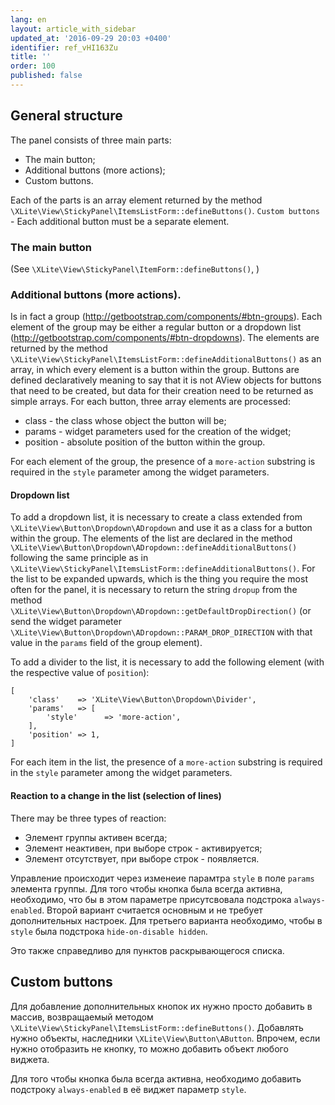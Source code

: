 ```yaml
---
lang: en
layout: article_with_sidebar
updated_at: '2016-09-29 20:03 +0400'
identifier: ref_vHI163Zu
title: ''
order: 100
published: false
---
```

## General structure

The panel consists of three main parts:
- The main button;
- Additional buttons (more actions);
- Custom buttons.

Each of the parts is an array element returned by the method `\XLite\View\StickyPanel\ItemsListForm::defineButtons()`. `Custom buttons` - Each additional button must be a separate element.  

### The main button

(See `\XLite\View\StickyPanel\ItemForm::defineButtons()`, )

### Additional buttons (more actions).

Is in fact a group (http://getbootstrap.com/components/#btn-groups). Each element of the group may be either a regular button or a dropdown list (http://getbootstrap.com/components/#btn-dropdowns). The elements are returned by the method `\XLite\View\StickyPanel\ItemsListForm::defineAdditionalButtons()` as an array, in  which every element is a button within the group. Buttons are defined declaratively meaning to say that it is not AView objects for buttons that need to be created, but data for their creation need to be returned as simple arrays. For each button, three array elements are processed:

- class - the class whose object the button will be;
- params - widget parameters used for the creation of the widget;
- position - absolute position of the button within the group.

For each element of the group, the presence of a `more-action` substring is required in the `style` parameter among the widget parameters.

#### Dropdown list

To add a dropdown list, it is necessary to create a class extended from `\XLite\View\Button\Dropdown\ADropdown` and use it as a class for a button within the group. The elements of the list are declared in the method `\XLite\View\Button\Dropdown\ADropdown::defineAdditionalButtons()` following the same principle as in `\XLite\View\StickyPanel\ItemsListForm::defineAdditionalButtons()`. For the list to be expanded upwards, which is the thing you require the most often for the panel, it is necessary to return the string `dropup` from the method `\XLite\View\Button\Dropdown\ADropdown::getDefaultDropDirection()` (or send the widget parameter `\XLite\View\Button\Dropdown\ADropdown::PARAM_DROP_DIRECTION` with that value in the `params` field of the group element).

To add a divider to the list, it is necessary to add the following element (with the respective value of `position`):

```
[
    'class'    => 'XLite\View\Button\Dropdown\Divider',
    'params'   => [
        'style'      => 'more-action',
    ],
    'position' => 1,
]
```

For each item in the list, the presence of a `more-action` substring is required in the `style` parameter among the widget parameters.


#### Reaction to a change in the list (selection of lines)

There may be three types of reaction:

- Элемент группы активен всегда;
- Элемент неактивен, при выборе строк - активируется;
- Элемент отсутствует, при выборе строк - появляется.

Управление происходит через изменеие парамтра `style` в поле `params` элемента группы. Для того чтобы кнопка была всегда активна, необходимо, что бы в этом параметре присутсвовала подстрока `always-enabled`. Второй вариант считается основным и не требует дополнительных настроек. Для третьего варианта необходимо, чтобы в `style` была подстрока `hide-on-disable hidden`.

Это также справедливо для пунктов раскрывающегося списка.

## Custom buttons

Для добавление дополнительных кнопок их нужно просто добавить в массив, возвращаемый методом `\XLite\View\StickyPanel\ItemsListForm::defineButtons()`. Добавлять нужно объекты, наследники `\XLite\View\Button\AButton`. Впрочем, если нужно отобразить не кнопку, то можно добавить объект любого виджета.

Для того чтобы кнопка была всегда активна, необходимо добавить подстроку `always-enabled` в её виджет параметр `style`.
